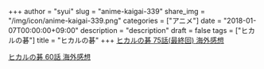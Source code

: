 +++
author = "syui"
slug = "anime-kaigai-339"
share_img = "/img/icon/anime-kaigai-339.png"
categories = ["アニメ"]
date = "2018-01-07T00:00:00+09:00"
description = "description"
draft = false
tags = ["ヒカルの碁"]
title = "ヒカルの碁"
+++
<a href="http://don32111.blog.fc2.com/blog-entry-90.html" rel="nofollow" target="_blank" title="ヒカルの碁 75話(最終回) 海外感想">ヒカルの碁 75話(最終回) 海外感想</a>

<a href="http://don32111.blog.fc2.com/blog-entry-91.html" rel="nofollow" target="_blank" title="ヒカルの碁 60話 海外感想">ヒカルの碁 60話 海外感想</a>
